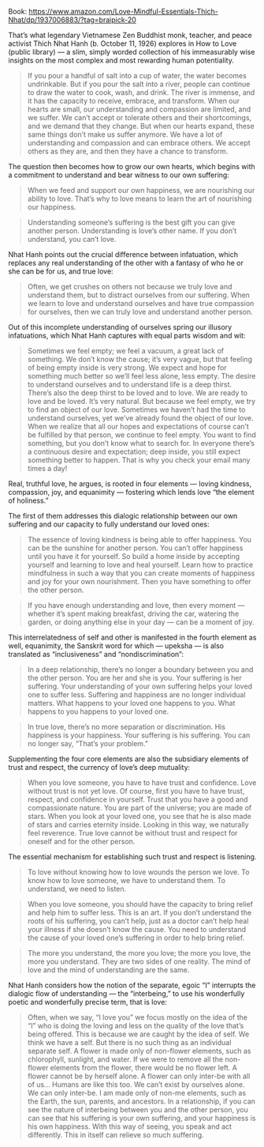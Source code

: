 Book: https://www.amazon.com/Love-Mindful-Essentials-Thich-Nhat/dp/1937006883/?tag=braipick-20

That’s what legendary Vietnamese Zen Buddhist monk, teacher, and peace activist Thich Nhat Hanh (b. October 11, 1926) explores in How to Love (public library) — a slim, simply worded collection of his immeasurably wise insights on the most complex and most rewarding human potentiality.

> If you pour a handful of salt into a cup of water, the water becomes undrinkable. But if you pour the salt into a river, people can continue to draw the water to cook, wash, and drink. The river is immense, and it has the capacity to receive, embrace, and transform. When our hearts are small, our understanding and compassion are limited, and we suffer. We can’t accept or tolerate others and their shortcomings, and we demand that they change. But when our hearts expand, these same things don’t make us suffer anymore. We have a lot of understanding and compassion and can embrace others. We accept others as they are, and then they have a chance to transform.

The question then becomes how to grow our own hearts, which begins with a commitment to understand and bear witness to our own suffering:

> When we feed and support our own happiness, we are nourishing our ability to love. That’s why to love means to learn the art of nourishing our happiness.

> Understanding someone’s suffering is the best gift you can give another person. Understanding is love’s other name. If you don’t understand, you can’t love.

Nhat Hanh points out the crucial difference between infatuation, which replaces any real understanding of the other with a fantasy of who he or she can be for us, and true love:

> Often, we get crushes on others not because we truly love and understand them, but to distract ourselves from our suffering. When we learn to love and understand ourselves and have true compassion for ourselves, then we can truly love and understand another person.

Out of this incomplete understanding of ourselves spring our illusory infatuations, which Nhat Hanh captures with equal parts wisdom and wit:

> Sometimes we feel empty; we feel a vacuum, a great lack of something. We don’t know the cause; it’s very vague, but that feeling of being empty inside is very strong. We expect and hope for something much better so we’ll feel less alone, less empty. The desire to understand ourselves and to understand life is a deep thirst. There’s also the deep thirst to be loved and to love. We are ready to love and be loved. It’s very natural. But because we feel empty, we try to find an object of our love. Sometimes we haven’t had the time to understand ourselves, yet we’ve already found the object of our love. When we realize that all our hopes and expectations of course can’t be fulfilled by that person, we continue to feel empty. You want to find something, but you don’t know what to search for. In everyone there’s a continuous desire and expectation; deep inside, you still expect something better to happen. That is why you check your email many times a day!

Real, truthful love, he argues, is rooted in four elements — loving kindness, compassion, joy, and equanimity — fostering which lends love “the element of holiness.”

The first of them addresses this dialogic relationship between our own suffering and our capacity to fully understand our loved ones:

> The essence of loving kindness is being able to offer happiness. You can be the sunshine for another person. You can’t offer happiness until you have it for yourself. So build a home inside by accepting yourself and learning to love and heal yourself. Learn how to practice mindfulness in such a way that you can create moments of happiness and joy for your own nourishment. Then you have something to offer the other person.

> If you have enough understanding and love, then every moment — whether it’s spent making breakfast, driving the car, watering the garden, or doing anything else in your day — can be a moment of joy.

This interrelatedness of self and other is manifested in the fourth element as well, equanimity, the Sanskrit word for which — upeksha — is also translated as “inclusiveness” and “nondiscrimination”:

> In a deep relationship, there’s no longer a boundary between you and the other person. You are her and she is you. Your suffering is her suffering. Your understanding of your own suffering helps your loved one to suffer less. Suffering and happiness are no longer individual matters. What happens to your loved one happens to you. What happens to you happens to your loved one.

> In true love, there’s no more separation or discrimination. His happiness is your happiness. Your suffering is his suffering. You can no longer say, “That’s your problem.”

Supplementing the four core elements are also the subsidiary elements of trust and respect, the currency of love’s deep mutuality:

> When you love someone, you have to have trust and confidence. Love without trust is not yet love. Of course, first you have to have trust, respect, and confidence in yourself. Trust that you have a good and compassionate nature. You are part of the universe; you are made of stars. When you look at your loved one, you see that he is also made of stars and carries eternity inside. Looking in this way, we naturally feel reverence. True love cannot be without trust and respect for oneself and for the other person.

The essential mechanism for establishing such trust and respect is listening.

> To love without knowing how to love wounds the person we love. To know how to love someone, we have to understand them. To understand, we need to listen.

> When you love someone, you should have the capacity to bring relief and help him to suffer less. This is an art. If you don’t understand the roots of his suffering, you can’t help, just as a doctor can’t help heal your illness if she doesn’t know the cause. You need to understand the cause of your loved one’s suffering in order to help bring relief.

> The more you understand, the more you love; the more you love, the more you understand. They are two sides of one reality. The mind of love and the mind of understanding are the same.

Nhat Hanh considers how the notion of the separate, egoic “I” interrupts the dialogic flow of understanding — the “interbeing,” to use his wonderfully poetic and wonderfully precise term, that is love:

> Often, when we say, “I love you” we focus mostly on the idea of the “I” who is doing the loving and less on the quality of the love that’s being offered. This is because we are caught by the idea of self. We think we have a self. But there is no such thing as an individual separate self. A flower is made only of non-flower elements, such as chlorophyll, sunlight, and water. If we were to remove all the non-flower elements from the flower, there would be no flower left. A flower cannot be by herself alone. A flower can only inter-be with all of us… Humans are like this too. We can’t exist by ourselves alone. We can only inter-be. I am made only of non-me elements, such as the Earth, the sun, parents, and ancestors. In a relationship, if you can see the nature of interbeing between you and the other person, you can see that his suffering is your own suffering, and your happiness is his own happiness. With this way of seeing, you speak and act differently. This in itself can relieve so much suffering.
